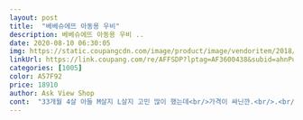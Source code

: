 ```yaml
---
layout: post 
title:  "베베슈에뜨 아동용 우비" 
description: 베베슈에뜨 아동용 우비 ..
date: 2020-08-10 06:30:05 
img: https://static.coupangcdn.com/image/product/image/vendoritem/2018/11/02/3596040272/ace2c2f3-4553-498d-b923-978f1dcbe7ea.jpg 
linkUrl: https://link.coupang.com/re/AFFSDP?lptag=AF3600438&subid=ahnPublicAsk&pageKey=72615830&itemId=242059200&vendorItemId=3596040272&traceid=V0-113-35318f2544c1568c 
categories: [1005] 
color: A57F92 
price: 18910 
author: Ask View Shop 
cont:  "33개월 4살 아들 M살지 L살지 고민 많이 했는데<br/>가격이 싸닌깐.<br/>.<br/>어른용일회용 우비 처럼 생각하면 편한데.<br/>.<br/>그거보다는 두꺼우니욕심이.<br/>.<br/>ㅋ 부피가 적으니 접어서 주머니에 넣어서 보관 되도록 만들면 더 좋았을듯 하구요<br/>가볍고  코트같은<br/>같아요<br/>고민고민끝에 주문을 했는데! 만족합니다 ㅎㅎ<br/>구매했어요<br/>그랬나싶고<br/>그리고 어른처럼 조심하며 입는게 아니다 보니.<br/>.<br/> 짓어지고 문제가 생겨도 부담 없는 가격이 좋아용개인적인 생각입니다.<br/>.<br/><br/>기장은 무릎조금 밑에 와서 좋쿠요<br/>긴바람막이 같았어요<br/>길어도 손쪽에 전혀 안불편 하네요<br/>넘귀엽고<br/>느낌이랄까<br/>다행이네요<br/>돈더주고살껄<br/>되어있어  막아주고요<br/>될뻔했네요<br/>됬음  더좋았을꺼같아요<br/>두꺼운건 아니여서 지금(가을)엔 따로 외투 챙겨 입고<br/>두번만에  착용했어요<br/>디자인도귀엽고<br/>딱좋긴한데<br/>마지막으로 젤 아쉬운점은!!!<br/>모양 색상은 아이가 좋아합니다<br/>모자!! ㅜㅜ 모자에 작은 창이 없어서 아쉽네요.<br/>.<br/><br/>모자쪽에  끈조절만<br/>몸만 막아주는 우비! 네요 ㅎㅎ<br/>못입고 썩혀둘뻔<br/>바람막이같이<br/>바람불면<br/>방수도 잘되는거같아요<br/>보관이 쉽고 부피가 적어서 들고 다니면서 비올때 입혀주면 될듯 해요<br/>비닐소재싫어해서<br/>비올때꼭입어야<br/>비올때우산쓰고나가도<br/>뻣뻣한소재나<br/>살짝비맞고했는데<br/>살짝비올때필요해서<br/>색상도  약간살구빛<br/>소매는 두번 접어주고 길이는 길어도 장화신고 엄청 잘 뛰어다니네요 우비입히면 “떳다떳다 비행기”노래 부르며 좋아해요 우비냄새도 없고 깔끔한 마감에 만족합니다<br/>소매도 시보리밴딩처리<br/>숲활동자주해서<br/>쓰겠어요<br/>아쉬운 점은.<br/>.<br/><br/>아예 L로 구매했구요 처음엔 너무 큰가싶었는데<br/>아이가 활동하는데 지장이 없어서 잘 샀다싶어요^^<br/>암튼<br/>얼집에서<br/>예민한아이라<br/>욕심이겠지만<br/>우비가방까지는<br/>우비인데 모자가.<br/>.<br/>우산이 꼭 필요해요 얼굴에 비가 튀겠어요<br/>일단 가격이 괜찮죠 애들은 금방금방 크고 ㅜㅜ<br/>입어줘서<br/>잘구매한거<br/>잘착용안했는데<br/>장마철 잠깐 입고말거라 두고두고 입힐거 생각해서<br/>장마철에 유용하게<br/>종이비행기 너무 깔끔하고 예뻐요<br/>지금도<br/>지퍼가 흰색이라 안티고 좋은데.<br/>.<br/>지퍼하고 지퍼 앞을 막는천이 한번더 있으면 좋을듯 하구요<br/>지퍼로 되어있어서 방수가 잘될듯 하구요<br/>첨엔거부하더니<br/>크게사도<br/>키가 100 몸무게16 키로 되는데 L구매 하니<br/>키가금방쑥쑥자라서<br/>팔은 길어요그래도 짧으면 방수도 안되고 불편할덴데,팔이 길어서 움직이는건 편하고 길어도 끝애 주름이 손목에서 막아서<br/>한다고하니<br/>한사이즈<br/>했는데<br/>훌러덩벗겨지네요<br/>" 
---
```

